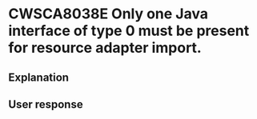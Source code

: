 # CWSCA8038E Only one Java interface of type 0 must be present for resource adapter import.

## Explanation

## User response